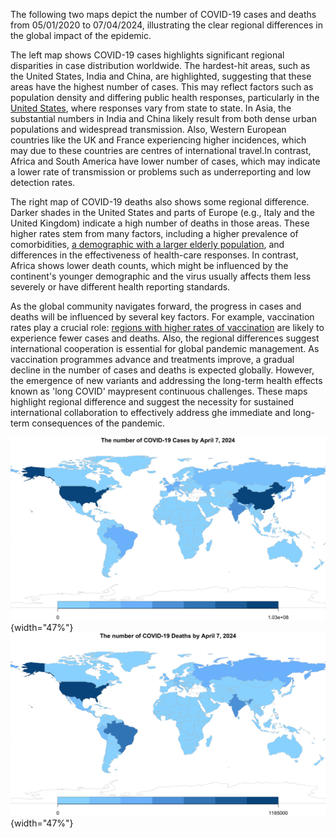 The following two maps depict the number of COVID-19 cases and deaths from 05/01/2020 to 07/04/2024, illustrating the clear regional differences in the global impact of the epidemic.

The left map shows COVID-19 cases highlights significant regional disparities in case distribution worldwide. The hardest-hit areas, such as the United States, India and China, are highlighted, suggesting that these areas have the highest number of cases. This may reflect factors such as population density and differing public health responses, particularly in the [United States](https://en.wikipedia.org/wiki/U.S._state_and_local_government_responses_to_the_COVID-19_pandemic), where responses vary from state to state. In Asia, the substantial numbers in India and China likely result from both dense urban populations and widespread transmission. Also, Western European countries like the UK and France experiencing higher incidences, which may due to these countries are centres of international travel.In contrast, Africa and South America have lower number of cases, which may indicate a lower rate of transmission or problems such as underreporting and low detection rates.

The right map of COVID-19 deaths also shows some regional difference. Darker shades in the United States and parts of Europe (e.g., Italy and the United Kingdom) indicate a high number of deaths in those areas. These higher rates stem from many factors, including a higher prevalence of comorbidities, [a demographic with a larger elderly population](https://data.oecd.org/pop/elderly-population.htm), and differences in the effectiveness of health-care responses. In contrast, Africa shows lower death counts, which might be influenced by the continent's younger demographic and the virus usually affects them less severely or have different health reporting standards.

As the global community navigates forward, the progress in cases and deaths will be influenced by several key factors. For example, vaccination rates play a crucial role: [regions with higher rates of vaccination](https://ourworldindata.org/covid-vaccinations) are likely to experience fewer cases and deaths. Also, the regional differences suggest international cooperation is essential for global pandemic management. As vaccination programmes advance and treatments improve, a gradual decline in the number of cases and deaths is expected globally. However, the emergence of new variants and addressing the long-term health effects known as 'long COVID' maypresent continuous challenges. These maps highlight regional difference and suggest the necessity for sustained international collaboration to effectively address ghe immediate and long-term consequences of the pandemic.

<p align="middle">

![The number of COVID-19Cases Worldwide](01_plot-regional_diff_cases.png){width="47%"} ![The number of COVID-19 Deaths Worldwide](02_plot-regional_diff_deaths.png){width="47%"}

</p>
